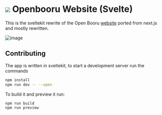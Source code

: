 
# ![](https://github.com/TheOpenBooru/svelte-website/blob/master/static/favicon.ico) Openbooru Website (Svelte)

This is the sveltekit rewrite of the Open Booru [website](https://github.com/TheOpenBooru/website) ported from next.js and mostly rewritten.

![image](https://user-images.githubusercontent.com/64110708/198855627-fb1bff52-2d2d-4041-b31a-a4f1253d9101.png)

## Contributing

The app is written in sveltekit, to start a development server run the commands

```bash
npm install
npm run dev -- --open
```

To build it and preview it run:

```bash
npm run build
npm run preview
```
